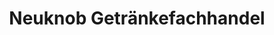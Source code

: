 ---
title: "Neuknob Getränkefachhandel"
url: /korbussen/neuknob-getraenkefachhandel/
shop: Getränke
---